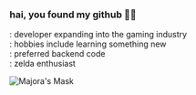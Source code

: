 ### hai, you found my github 😵‍💫
: developer expanding into the gaming industry \
: hobbies include learning something new \
: preferred backend code \
: zelda enthusiast

![Majora's Mask](https://www.picgifs.com/games-gifs/games-gifs/legend-of-zelda-majoras-mask/picgifs-legend-of-zelda-majoras-mask-9112229.gif)
